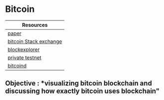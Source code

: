 # Bitcoin

|Resources|
|---|
|[paper](https://bitcoin.org/bitcoin.pdf)|
|[bitcoin Stack exchange](https://bitcoin.stackexchange.com)|
|[blockexplorer](https://blockchain.info/)|
|[private testnet](https://github.com/freewil/bitcoin-testnet-box)|
|[bitcoind](https://en.bitcoin.it/wiki/Bitcoind)|



## Objective : *visualizing bitcoin blockchain and discussing how exactly bitcoin uses blockchain"  
